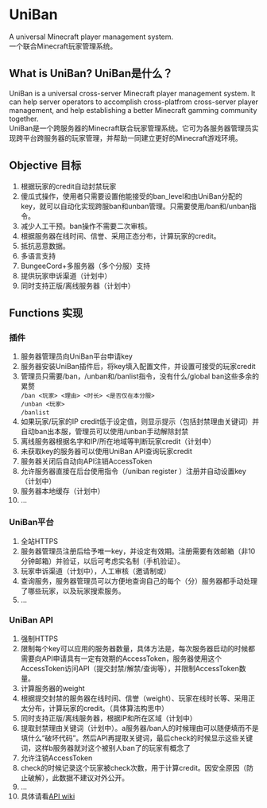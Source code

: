 # UniBan
A universal Minecraft player management system.  
一个联合Minecraft玩家管理系统。

## What is UniBan? UniBan是什么？
UniBan is a universal cross-server Minecraft player management system. It can help server operators to accomplish cross-platfrom cross-server player management, and help establishing a better Minecraft gamming community together.  
UniBan是一个跨服务器的Minecraft联合玩家管理系统。它可为各服务器管理员实现跨平台跨服务器的玩家管理，并帮助一同建立更好的Minecraft游戏环境。

## Objective 目标
1. 根据玩家的credit自动封禁玩家
1. 傻瓜式操作，使用者只需要设置他能接受的ban_level和由UniBan分配的key，就可以自动化实现跨服ban和unban管理。只需要使用/ban和/unban指令。
1. 减少人工干预。ban操作不需要二次审核。
1. 根据服务器在线时间、信誉、采用正态分布，计算玩家的credit。
1. 抵抗恶意数据。
1. 多语言支持
1. BungeeCord+多服务器（多个分服）支持
1. 提供玩家申诉渠道（计划中）
1. 同时支持正版/离线服务器（计划中）

## Functions 实现
### 插件
1. 服务器管理员向UniBan平台申请key
1. 服务器安装UniBan插件后，将key填入配置文件，并设置可接受的玩家credit
1. 管理员只需要/ban，/unban和/banlist指令，没有什么/global ban这些多余的累赘  
    `/ban <玩家> <理由> <时长> <是否仅在本分服>`  
    `/unban <玩家>`  
    `/banlist`
1. 如果玩家/玩家的IP credit低于设定值，则显示提示（包括封禁理由关键词）并自动ban出本服，管理员可以使用/unban手动解除封禁
1. 离线服务器根据名字和IP/所在地域等判断玩家credit（计划中）
1. 未获取key的服务器可以使用UniBan API查询玩家credit
1. 服务器关闭后自动向API注销AccessToken
1. 允许服务器直接在后台使用指令（/uniban register <email>）注册并自动设置key（计划中）
1. 服务器本地缓存（计划中）
1. ...
### UniBan平台
1. 全站HTTPS
1. 服务器管理员注册后给予唯一key，并设定有效期。注册需要有效邮箱（非10分钟邮箱）并验证，以后可考虑实名制（手机验证）。
1. 玩家申诉渠道（计划中），人工审核（邀请制或）
1. 查询服务，服务器管理员可以方便地查询自己的每个（分）服务器都手动处理了哪些玩家，以及玩家搜索服务。
1. ...
### UniBan API
1. 强制HTTPS
1. 限制每个key可以应用的服务器数量，具体方法是，每次服务器启动的时候都需要向API申请具有一定有效期的AccessToken，服务器使用这个AccessToken访问API（提交封禁/解禁/查询等），并限制AccessToken数量。
1. 计算服务器的weight
1. 根据提交封禁的服务器在线时间、信誉（weight）、玩家在线时长等、采用正太分布，计算玩家的credit。（具体算法构思中）
1. 同时支持正版/离线服务器，根据IP和所在区域（计划中）
1. 提取封禁理由关键词（计划中）。a服务器/ban人的时候理由可以随便填而不是填什么“破坏代码”。然后API再提取关键词，最后check的时候显示这些关键词，这样b服务器就对这个被别人ban了的玩家有概念了
1. 允许注销AccessToken
1. check的时候记录这个玩家被check次数，用于计算credit。因安全原因（防止破解），此数据不建议对外公开。
1. ...
1. 具体请看[API wiki](https://github.com/CMUnion/UniBan-API/wiki)
